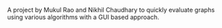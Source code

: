 A project by Mukul Rao and Nikhil Chaudhary to quickly evaluate graphs using various algorithms with a GUI based approach.
